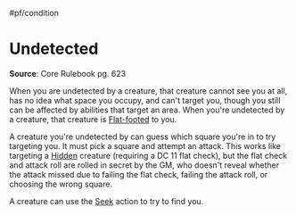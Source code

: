 #pf/condition 
# Undetected
**Source**: Core Rulebook pg. 623

When you are undetected by a creature, that creature cannot see you at all, has no idea what space you occupy, and can't target you, though you still can be affected by abilities that target an area. When you're undetected by a creature, that creature is [Flat-footed](Flat-footed.md) to you.

A creature you're undetected by can guess which square you're in to try targeting you. It must pick a square and attempt an attack. This works like targeting a [Hidden](Hidden.md) creature (requiring a DC 11 flat check), but the flat check and attack roll are rolled in secret by the GM, who doesn't reveal whether the attack missed due to failing the flat check, failing the attack roll, or choosing the wrong square.

A creature can use the [Seek](../Actions/Seek.md) action to try to find you.